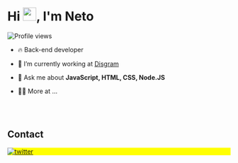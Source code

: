 <h1 align="left">Hi <img src="https://raw.githubusercontent.com/kaueMarques/kaueMarques/master/hi.gif" height="30px">, I'm Neto</h1>
<p align="left"> <img src="https://komarev.com/ghpvc/?username=devNetooz&color=red" alt="Profile views" /> </p>

- 🔥 Back-end developer

- 🔭 I’m currently working at [Disgram](https://www.disgram.app/explore)

- 💬 Ask me about **JavaScript, HTML, CSS, Node.JS**

- 👨‍💻 More at ...

<!--

<br><br>

## 🛠 &nbsp;Tech Stack

![JavaScript](https://img.shields.io/badge/-JavaScript-05122A?style=flat&logo=javascript)&nbsp;
![Node.js](https://img.shields.io/badge/-Node.js-05122A?style=flat&logo=node.js)&nbsp;
![HTML](https://img.shields.io/badge/-HTML-05122A?style=flat&logo=HTML5)&nbsp;
![CSS](https://img.shields.io/badge/-CSS-05122A?style=flat&logo=CSS3&logoColor=1572B6)&nbsp;
![Git](https://img.shields.io/badge/-Git-05122A?style=flat&logo=git)&nbsp;
![GitHub](https://img.shields.io/badge/-GitHub-05122A?style=flat&logo=github)&nbsp;
![Visual Studio Code](https://img.shields.io/badge/-Visual%20Studio%20Code-05122A?style=flat&logo=visual-studio-code&logoColor=007ACC)&nbsp;

<br><br>

## ⚙️ &nbsp;GitHub Analytics

<p align="left">
<img width="530em" src="https://github-readme-stats.vercel.app/api?username=devNetooz&show_icons=true&theme=vision-friendly-dark" alt="maykbrito's stats"/>
<img width="530em" src="https://github-readme-stats.vercel.app/api/top-langs/?username=devNetooz&layout=compact&theme=vision-friendly-dark" alt="devNetooz's most languages"/>
</p>
-->

<br><br>

## Contact

<p align="left" style="background:yellow">
<a href="https://twitter.com/netooop12" target="_blank">
  <img align="center" src="https://img.shields.io/badge/-devNetooz-05122A?style=flat&logo=twitter" alt="twitter"/>  
</a>
</p>

<!--

<img width="490em" src="https://github-readme-twitter-gazf.vercel.app/api?id=netooop12&layout=wide&show_reply=off&show_retweet=off" />


**netooop12/netooop12** is a ✨ _special_ ✨ repository because its `README.md` (this file) appears on your GitHub profile.

Here are some ideas to get you started:

- 🔭 I’m currently working on ...
- 🌱 I’m currently learning ...
- 👯 I’m looking to collaborate on ...
- 🤔 I’m looking for help with ...
- 💬 Ask me about ...
- 📫 How to reach me: ...
- 😄 Pronouns: ...
- ⚡ Fun fact: ...
-->
